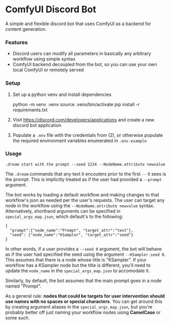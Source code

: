 # ComfyUI Discord Bot

A simple and flexible discord bot that uses ComfyUI as a backend for content generation.

### Features

* Discord users can modify all parameters in basically any arbitrary workflow using simple syntax
* ComfyUI backend decoupled from the bot, so you can use your own local ComfyUI or remotely served

### Setup

1. Set up a python venv and install dependencies

    python -m venv .venv
    source .venv/bin/activate
    pip install -r requirements.txt

2. Visit https://discord.com/developers/applications and create a new discord bot application

3. Populate a `.env` file with the credentials from (2), or otherwise populate the required environment variables enumerated in `.env.example`

### Usage

    .dream start with the prompt --seed 1234 --NodeName.attribute newvalue

The `.dream` commands that any text it encouters prior to the first `--` it sees is the prompt. This is implicitly treated as if the user had provided a `--prompt` argument. 

The bot works by loading a default workflow and making changes to that workflow's json as needed per the user's requests. The user can target any node in the workflow using the `--NodeName.attribute newvalue` syntax. Alternatively, shorthand arguments can be specified in `special_args_map.json`, which default's to the following:

    {
      "prompt":{"node_name":"Prompt", "target_attr":"text"},
      "seed": {"node_name":"KSampler", "target_attr":"seed"}
    }

In other words, if a user provides a `--seed 0` argument, the bot will behave as if the user had specified the seed using the argument `--KSampler.seed 0`. This assumes that there is a node whose title is "KSampler". If your workflow has a KSampler node but the title is different, you'll need to update the `node_name` in the `special_args_map.json` to accomodate it. 

Similarly, by default, the bot assumes that the main prompt goes in a node named "Prompt". 

As a general rule: **nodes that could be targets for user intervention should use names with no spaces or special characters**. You can get around this by creating argument aliases in the `special_args_map.json`, but you're probably better off just naming your workflow nodes using **CamelCase** or some such.